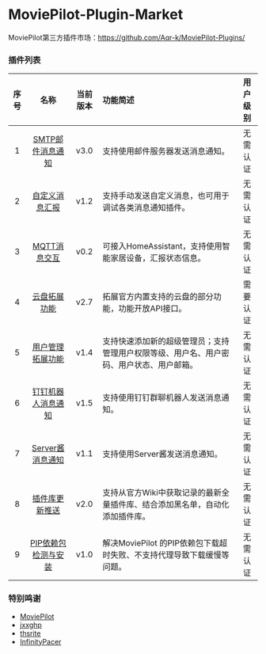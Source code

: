 # MoviePilot-Plugin-Market

MoviePilot第三方插件市场：https://github.com/Aqr-k/MoviePilot-Plugins/

### 插件列表

| 序号 |                名称                | 当前版本 | 功能简述                                         | 用户级别 |
|:--:|:--------------------------------:|:----:|:---------------------------------------------|:----:|
| 1  |  [SMTP邮件消息通知](docs/SmtpMsg.md)   | v3.0 | 支持使用邮件服务器发送消息通知。                             | 无需认证 |
| 2  | [自定义消息汇报](docs/SendCustomMsg.md) | v1.2 | 支持手动发送自定义消息，也可用于调试各类消息通知插件。                  | 无需认证 |
| 3  |  [MQTT消息交互](docs/MqttClient.md)  | v0.2 | 可接入HomeAssistant，支持使用智能家居设备，汇报状态信息。          | 无需认证 |
| 4  |   [云盘拓展功能](docs/CloudHelperPlus.md)   | v2.7 | 拓展官方内置支持的云盘的部分功能，功能开放API接口。                  | 需要认证 |
| 5  |  [用户管理拓展功能](docs/UserSettingPlus.md)  | v1.4 | 支持快速添加新的超级管理员；支持管理用户权限等级、用户名、用户密码、用户状态、用户邮箱。 | 无需认证 |
| 6  |  [钉钉机器人消息通知](/docs/DingTalkBotMsg.md)  | v1.5 | 支持使用钉钉群聊机器人发送消息通知。                           | 无需认证 |
| 7  |  [Server酱消息通知](/docs/ServerChanMsg.md)  | v1.1 | 支持使用Server酱发送消息通知。                           | 无需认证 |
| 8  |  [插件库更新推送](/docs/PluginMarketsAutoUpdate.md)  | v2.0 | 支持从官方Wiki中获取记录的最新全量插件库、结合添加黑名单，自动化添加插件库。     | 无需认证 |
| 9  |  [PIP依赖包检测与安装](/docs/PipDetectionInstall.md)  | v1.0 | 解决MoviePilot 的PIP依赖包下载超时失败、不支持代理导致下载缓慢等问题。   | 无需认证 |

### 特别鸣谢
- [MoviePilot](https://github.com/jxxghp/MoviePilot)
- [jxxghp](https://github.com/jxxghp)
- [thsrite](https://github.com/thsrite)
- [InfinityPacer](https://github.com/InfinityPacer)
